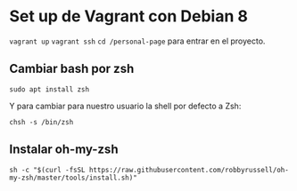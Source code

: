 # Set up de Vagrant con Debian 8

```vagrant up```
```vagrant ssh```
```cd /personal-page``` para entrar en el proyecto.

## Cambiar bash por zsh

```sudo apt install zsh```

Y para cambiar para nuestro usuario la shell por defecto a Zsh:

```chsh -s /bin/zsh```


## Instalar oh-my-zsh

```sh -c "$(curl -fsSL https://raw.githubusercontent.com/robbyrussell/oh-my-zsh/master/tools/install.sh)"```



